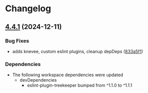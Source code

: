 # Changelog

## [4.4.1](https://github.com/reggi/packages/compare/knevee-v4.4.0...knevee-v4.4.1) (2024-12-11)


### Bug Fixes

* adds knevee, custom eslint plugins, cleanup depDeps ([833a5f1](https://github.com/reggi/packages/commit/833a5f153308a06157782bfe3c505d141cedd015))


### Dependencies

* The following workspace dependencies were updated
  * devDependencies
    * eslint-plugin-treekeeper bumped from ^1.1.0 to ^1.1.1
